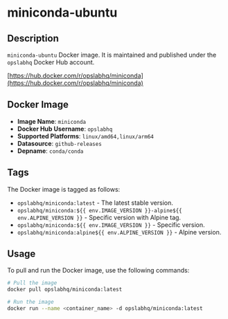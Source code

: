 # miniconda-ubuntu

## Description

`miniconda-ubuntu` Docker image. It is maintained and published under the `opslabhq` Docker Hub account.

[https://hub.docker.com/r/opslabhq/miniconda](https://hub.docker.com/r/opslabhq/miniconda)

## Docker Image

- **Image Name**: `miniconda`
- **Docker Hub Username**: `opslabhq`
- **Supported Platforms**: `linux/amd64,linux/arm64`
- **Datasource**: `github-releases`
- **Depname**: `conda/conda`

## Tags

The Docker image is tagged as follows:

- `opslabhq/miniconda:latest` - The latest stable version.
- `opslabhq/miniconda:${{ env.IMAGE_VERSION }}-alpine${{ env.ALPINE_VERSION }}` - Specific version with Alpine tag.
- `opslabhq/miniconda:${{ env.IMAGE_VERSION }}` - Specific version.
- `opslabhq/miniconda:alpine${{ env.ALPINE_VERSION }}` - Alpine version.

## Usage

To pull and run the Docker image, use the following commands:

```bash
# Pull the image
docker pull opslabhq/miniconda:latest

# Run the image
docker run --name <container_name> -d opslabhq/miniconda:latest
```
